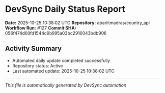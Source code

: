 # DevSync Daily Status Report

**Date:** 2025-10-25 10:38:02 UTC
**Repository:** apariitmadras/country_api
**Workflow Run:** #127
**Commit SHA:** 056f474d00fd1544c9b995a03bc2910043bdb906

## Activity Summary
- Automated daily update completed successfully
- Repository status: Active
- Last automated update: 2025-10-25 10:38:02 UTC

---
*This file is automatically generated by DevSync automation*
